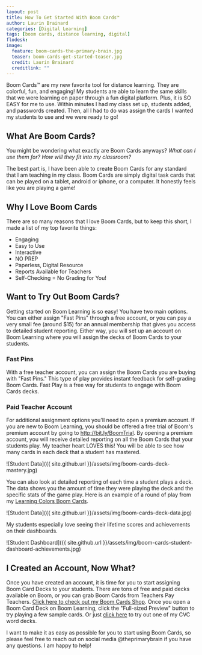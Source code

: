```yaml
---
layout: post
title: How To Get Started With Boom Cards™
author: Laurin Brainard
categories: [Digital Learning]
tags: [boom cards, distance learning, digital]
flodesk: 
image:
  feature: boom-cards-the-primary-brain.jpg
  teaser: boom-cards-get-started-teaser.jpg
  credit: Laurin Brainard
  creditlink: ""
---
```

Boom Cards™ are my new favorite tool for distance learning. They are colorful, fun, and engaging! My students are able to learn the same skills that we were learning on paper through a fun digital platform. Plus, it is SO EASY for me to use. Within minutes I had my class set up, students added, and passwords created. Then, all I had to do was assign the cards I wanted my students to use and we were ready to go! 

## What Are Boom Cards?
You might be wondering what exactly are Boom Cards anyways? *What can I use them for? How will they fit into my classroom?* 

The best part is, I have been able to create Boom Cards for any standard that I am teaching in my class. Boom Cards are simply digital task cards that can be played on a tablet, android or iphone, or a computer. It honestly feels like you are playing a game! 

## Why I Love Boom Cards
There are so many reasons that I love Boom Cards, but to keep this short, I made a list of my top favorite things:
- Engaging
- Easy to Use
- Interactive
- NO PREP
- Paperless, Digital Resource
- Reports Available for Teachers
- Self-Checking = No Grading for You!

## Want to Try Out Boom Cards?
Getting started on Boom Learning is so easy! You have two main options. You can either assign "Fast Pins" through a free account, or you can pay a very small fee (around $15) for an annual membership that gives you access to detailed student reporting. Either way, you will set up an account on Boom Learning where you will assign the decks of Boom Cards to your students. 

### Fast Pins
With a free teacher account, you can assign the Boom Cards you are buying with "Fast Pins." This type of play provides instant feedback for self-grading Boom Cards. Fast Play is a free way for students to engage with Boom Cards decks. 

### Paid Teacher Account
For additional assignment options you'll need to open a premium account. If you are new to Boom Learning, you should be offered a free trial of Boom's premium account by going to http://bit.ly/BoomTrial. By opening a premium account, you will receive detailed reporting on all the Boom Cards that your students play. My teacher heart LOVES this! You will be able to see how many cards in each deck that a student has mastered. 

![Student Data]({{ site.github.url }}/assets/img/boom-cards-deck-mastery.jpg)

You can also look at detailed reporting of each time a student plays a deck. The data shows you the amount of time they were playing the deck and the specific stats of the game play. Here is an example of a round of play from my [Learning Colors Boom Cards](https://wow.boomlearning.com/deck/learning-colors-gSe5egFpkLoqpxFsX).

![Student Data]({{ site.github.url }}/assets/img/boom-cards-deck-data.jpg)

My students especially love seeing their lifetime scores and achievements on their dashboards. 

![Student Dashboard]({{ site.github.url }}/assets/img/boom-cards-student-dashboard-achievements.jpg)

## I Created an Account, Now What?
Once you have created an account, it is time for you to start assigning Boom Card Decks to your students. There are tons of free and paid decks available on Boom, or you can grab Boom Cards from Teachers Pay Teachers. [Click here to check out my Boom Cards Shop](https://wow.boomlearning.com/author/theprimarybrain?ref=blogquickstart). Once you open a Boom Card Deck on Boom Learning, click the "Full-sized Preview" button to try playing a few sample cards. Or just [click here](https://wow.boomlearning.com/deck/q-H6TDmkrAmPFvsG6YE?ref=tpt) to try out one of my CVC word decks. 



I want to make it as easy as possible for you to start using Boom Cards, so please feel free to reach out on social media @theprimarybrain if you have any questions. I am happy to help!